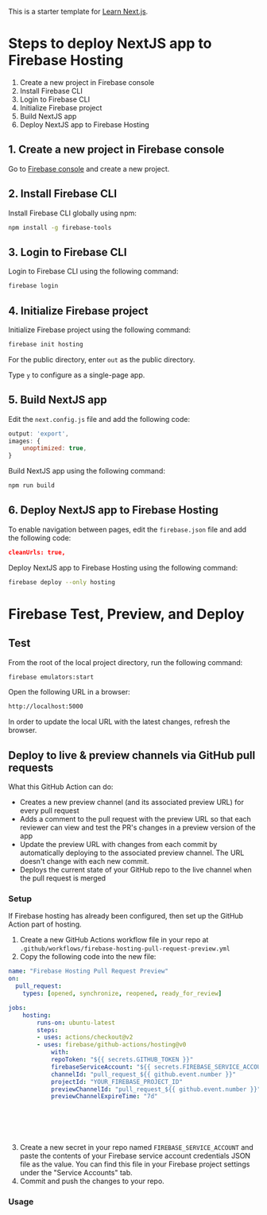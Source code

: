 This is a starter template for [Learn Next.js](https://nextjs.org/learn).

# Steps to deploy NextJS app to Firebase Hosting

1. Create a new project in Firebase console
2. Install Firebase CLI
3. Login to Firebase CLI
4. Initialize Firebase project
5. Build NextJS app
6. Deploy NextJS app to Firebase Hosting

## 1. Create a new project in Firebase console

Go to [Firebase console](https://console.firebase.google.com/) and create a new project.

## 2. Install Firebase CLI

Install Firebase CLI globally using npm:

```bash
npm install -g firebase-tools
```

## 3. Login to Firebase CLI

Login to Firebase CLI using the following command:

```bash
firebase login
```

## 4. Initialize Firebase project

Initialize Firebase project using the following command:

```bash
firebase init hosting
```
For the public directory, enter `out` as the public directory.

Type `y` to configure as a single-page app.

## 5. Build NextJS app

Edit the `next.config.js` file and add the following code:

```js
output: 'export',
images: {
    unoptimized: true,
}
```

Build NextJS app using the following command:

```bash
npm run build
```

## 6. Deploy NextJS app to Firebase Hosting

To enable navigation between pages, edit the `firebase.json` file and add the following code:

```json
cleanUrls: true,
```

Deploy NextJS app to Firebase Hosting using the following command:

```bash
firebase deploy --only hosting
```


# Firebase Test, Preview, and Deploy

## Test

From the root of the local project directory, run the following command:

```bash
firebase emulators:start
```

Open the following URL in a browser:

```bash
http://localhost:5000
```

In order to update the local URL with the latest changes, refresh the browser.

## Deploy to live & preview channels via GitHub pull requests

What this GitHub Action can do:

- Creates a new preview channel (and its associated preview URL) for every pull request
- Adds a comment to the pull request with the preview URL so that each reviewer can view and test the PR's changes in a preview version of the app
- Update the preview URL with changes from each commit by automatically deploying to the associated preview channel. The URL doesn't change with each new commit.
- Deploys the current state of your GitHub repo to the live channel when the pull request is merged

### Setup

If Firebase hosting has already been configured, then set up the GitHub Action part of hosting.

1. Create a new GitHub Actions workflow file in your repo at `.github/workflows/firebase-hosting-pull-request-preview.yml`
2. Copy the following code into the new file:

```yml  
name: "Firebase Hosting Pull Request Preview"
on:
  pull_request:
    types: [opened, synchronize, reopened, ready_for_review]

jobs:
    hosting:
        runs-on: ubuntu-latest
        steps:
        - uses: actions/checkout@v2
        - uses: firebase/github-actions/hosting@v0
            with:
            repoToken: "${{ secrets.GITHUB_TOKEN }}"
            firebaseServiceAccount: "${{ secrets.FIREBASE_SERVICE_ACCOUNT }}"
            channelId: "pull_request_${{ github.event.number }}"
            projectId: "YOUR_FIREBASE_PROJECT_ID"
            previewChannelId: "pull_request_${{ github.event.number }}"
            previewChannelExpireTime: "7d"  


            

            
```
3. Create a new secret in your repo named `FIREBASE_SERVICE_ACCOUNT` and paste the contents of your Firebase service account credentials JSON file as the value. You can find this file in your Firebase project settings under the "Service Accounts" tab. 
4. Commit and push the changes to your repo.

### Usage







